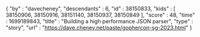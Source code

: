 {
  "by" : "davecheney",
  "descendants" : 6,
  "id" : 38150833,
  "kids" : [ 38150906, 38150916, 38151140, 38150937, 38150849 ],
  "score" : 48,
  "time" : 1699189843,
  "title" : "Building a high performance JSON parser",
  "type" : "story",
  "url" : "https://dave.cheney.net/paste/gophercon-sg-2023.html"
}
